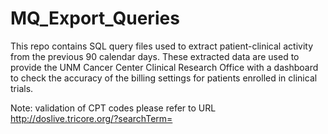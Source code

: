 MQ\_Export\_Queries
===================

This repo contains SQL query files used to extract patient-clinical activity
from the previous 90 calendar days. These extracted data are used to provide the UNM
Cancer Center Clinical Research Office with a dashboard to check the accuracy of
the billing settings for patients enrolled in clinical trials.

Note:  validation of CPT codes please refer to URL http://doslive.tricore.org/?searchTerm=
